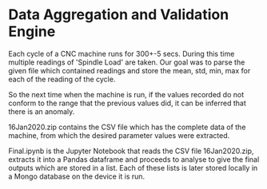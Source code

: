 # Data Aggregation and Validation Engine

Each cycle of a CNC machine runs for 300+-5 secs. During this time multiple readings of 'Spindle Load' are taken. 
Our goal was to parse the given file which contained readings and store the mean, std, min, max for each of the reading of the cycle. 

So the next time when the machine is run, if the values recorded do not conform to the range that the previous values did, it can be inferred that there is an anomaly. 

16Jan2020.zip contains the CSV file which has the complete data of the machine, from which the desired parameter values were extracted. 

Final.ipynb is the Jupyter Notebook that reads the CSV file 16Jan2020.zip, extracts it into a Pandas dataframe and proceeds to analyse to give the final outputs which are stored in a list. Each of these lists is later stored locally in a Mongo database on the device it is run. 
